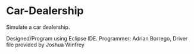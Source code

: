 # Car-Dealership
Simulate a car dealership.

Designed/Program using Eclipse IDE.
Programmer: Adrian Borrego, Driver file provided by Joshua Winfrey
